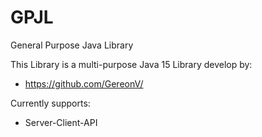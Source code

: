 # GPJL
General Purpose Java Library

This Library is a multi-purpose Java 15 Library develop by:
- https://github.com/GereonV/

Currently supports:
- Server-Client-API
